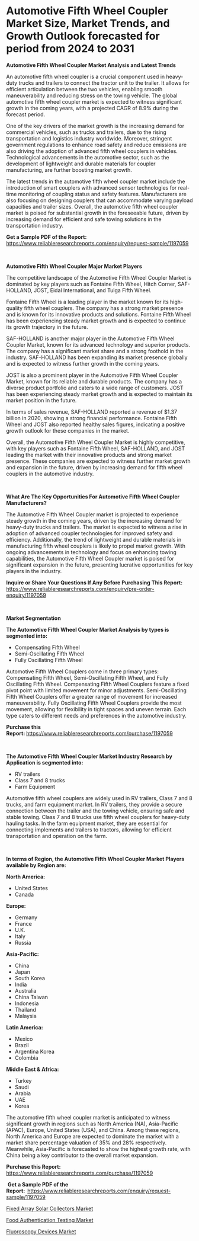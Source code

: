 <p><h1>Automotive Fifth Wheel Coupler Market Size, Market Trends, and Growth Outlook forecasted for period from 2024 to 2031</h1></p><p><strong>Automotive Fifth Wheel Coupler Market Analysis and Latest Trends</strong></p>
<p><p>An automotive fifth wheel coupler is a crucial component used in heavy-duty trucks and trailers to connect the tractor unit to the trailer. It allows for efficient articulation between the two vehicles, enabling smooth maneuverability and reducing stress on the towing vehicle. The global automotive fifth wheel coupler market is expected to witness significant growth in the coming years, with a projected CAGR of 8.9% during the forecast period.</p><p>One of the key drivers of the market growth is the increasing demand for commercial vehicles, such as trucks and trailers, due to the rising transportation and logistics industry worldwide. Moreover, stringent government regulations to enhance road safety and reduce emissions are also driving the adoption of advanced fifth wheel couplers in vehicles. Technological advancements in the automotive sector, such as the development of lightweight and durable materials for coupler manufacturing, are further boosting market growth.</p><p>The latest trends in the automotive fifth wheel coupler market include the introduction of smart couplers with advanced sensor technologies for real-time monitoring of coupling status and safety features. Manufacturers are also focusing on designing couplers that can accommodate varying payload capacities and trailer sizes. Overall, the automotive fifth wheel coupler market is poised for substantial growth in the foreseeable future, driven by increasing demand for efficient and safe towing solutions in the transportation industry.</p></p>
<p><strong>Get a Sample PDF of the Report:&nbsp;</strong> <a href="https://www.reliableresearchreports.com/enquiry/request-sample/1197059">https://www.reliableresearchreports.com/enquiry/request-sample/1197059</a></p>
<p>&nbsp;</p>
<p><strong>Automotive Fifth Wheel Coupler Major Market Players</strong></p>
<p><p>The competitive landscape of the Automotive Fifth Wheel Coupler Market is dominated by key players such as Fontaine Fifth Wheel, Hitch Corner, SAF-HOLLAND, JOST, Eidal International, and Tulga Fifth Wheel. </p><p>Fontaine Fifth Wheel is a leading player in the market known for its high-quality fifth wheel couplers. The company has a strong market presence and is known for its innovative products and solutions. Fontaine Fifth Wheel has been experiencing steady market growth and is expected to continue its growth trajectory in the future.</p><p>SAF-HOLLAND is another major player in the Automotive Fifth Wheel Coupler Market, known for its advanced technology and superior products. The company has a significant market share and a strong foothold in the industry. SAF-HOLLAND has been expanding its market presence globally and is expected to witness further growth in the coming years.</p><p>JOST is also a prominent player in the Automotive Fifth Wheel Coupler Market, known for its reliable and durable products. The company has a diverse product portfolio and caters to a wide range of customers. JOST has been experiencing steady market growth and is expected to maintain its market position in the future.</p><p>In terms of sales revenue, SAF-HOLLAND reported a revenue of $1.37 billion in 2020, showing a strong financial performance. Fontaine Fifth Wheel and JOST also reported healthy sales figures, indicating a positive growth outlook for these companies in the market.</p><p>Overall, the Automotive Fifth Wheel Coupler Market is highly competitive, with key players such as Fontaine Fifth Wheel, SAF-HOLLAND, and JOST leading the market with their innovative products and strong market presence. These companies are expected to witness further market growth and expansion in the future, driven by increasing demand for fifth wheel couplers in the automotive industry.</p></p>
<p>&nbsp;</p>
<p><strong>What Are The Key Opportunities For Automotive Fifth Wheel Coupler Manufacturers?</strong></p>
<p><p>The Automotive Fifth Wheel Coupler market is projected to experience steady growth in the coming years, driven by the increasing demand for heavy-duty trucks and trailers. The market is expected to witness a rise in adoption of advanced coupler technologies for improved safety and efficiency. Additionally, the trend of lightweight and durable materials in manufacturing fifth wheel couplers is likely to propel market growth. With ongoing advancements in technology and focus on enhancing towing capabilities, the Automotive Fifth Wheel Coupler market is poised for significant expansion in the future, presenting lucrative opportunities for key players in the industry.</p></p>
<p><strong>Inquire or Share Your Questions If Any Before Purchasing This Report:</strong> <a href="https://www.reliableresearchreports.com/enquiry/pre-order-enquiry/1197059">https://www.reliableresearchreports.com/enquiry/pre-order-enquiry/1197059</a></p>
<p>&nbsp;</p>
<p><strong>Market Segmentation</strong></p>
<p><strong>The Automotive Fifth Wheel Coupler Market Analysis by types is segmented into:</strong></p>
<p><ul><li>Compensating Fifth Wheel</li><li>Semi-Oscillating Fifth Wheel</li><li>Fully Oscillating Fifth Wheel</li></ul></p>
<p><p>Automotive Fifth Wheel Couplers come in three primary types: Compensating Fifth Wheel, Semi-Oscillating Fifth Wheel, and Fully Oscillating Fifth Wheel. Compensating Fifth Wheel Couplers feature a fixed pivot point with limited movement for minor adjustments. Semi-Oscillating Fifth Wheel Couplers offer a greater range of movement for increased maneuverability. Fully Oscillating Fifth Wheel Couplers provide the most movement, allowing for flexibility in tight spaces and uneven terrain. Each type caters to different needs and preferences in the automotive industry.</p></p>
<p><strong>Purchase this Report:&nbsp;</strong><a href="https://www.reliableresearchreports.com/purchase/1197059">https://www.reliableresearchreports.com/purchase/1197059</a></p>
<p>&nbsp;</p>
<p><strong>The Automotive Fifth Wheel Coupler Market Industry Research by Application is segmented into:</strong></p>
<p><ul><li>RV trailers</li><li>Class 7 and 8 trucks</li><li>Farm Equipment</li></ul></p>
<p><p>Automotive fifth wheel couplers are widely used in RV trailers, Class 7 and 8 trucks, and farm equipment market. In RV trailers, they provide a secure connection between the trailer and the towing vehicle, ensuring safe and stable towing. Class 7 and 8 trucks use fifth wheel couplers for heavy-duty hauling tasks. In the farm equipment market, they are essential for connecting implements and trailers to tractors, allowing for efficient transportation and operation on the farm.</p></p>
<p>&nbsp;</p>
<p><strong>In terms of Region, the Automotive Fifth Wheel Coupler Market Players available by Region are:</strong></p>
<p>
    <p> <strong> North America: </strong>
        <ul>
            <li>United States</li>
            <li>Canada</li>
        </ul>
        </p> 
    <p> <strong> Europe: </strong>
        <ul>
            <li>Germany</li>
            <li>France</li>
            <li>U.K.</li>
            <li>Italy</li>
            <li>Russia</li>
        </ul>
        </p> 
    <p> <strong> Asia-Pacific: </strong>
        <ul>
            <li>China</li>
            <li>Japan</li>
            <li>South Korea</li>
            <li>India</li>
            <li>Australia</li>
            <li>China Taiwan</li>
            <li>Indonesia</li>
            <li>Thailand</li>
            <li>Malaysia</li>
        </ul>
        </p> 
    <p> <strong> Latin America: </strong>
        <ul>
            <li>Mexico</li>
            <li>Brazil</li>
            <li>Argentina Korea</li>
            <li>Colombia</li>
        </ul>
        </p> 
    <p> <strong> Middle East & Africa: </strong>
        <ul>
            <li>Turkey</li>
            <li>Saudi</li>
            <li>Arabia</li>
            <li>UAE</li>
            <li>Korea</li>
        </ul>
    </p>
    </p>
<p><p>The automotive fifth wheel coupler market is anticipated to witness significant growth in regions such as North America (NA), Asia-Pacific (APAC), Europe, United States (USA), and China. Among these regions, North America and Europe are expected to dominate the market with a market share percentage valuation of 35% and 28% respectively. Meanwhile, Asia-Pacific is forecasted to show the highest growth rate, with China being a key contributor to the overall market expansion.</p></p>
<p><strong>Purchase this Report: </strong><a href="https://www.reliableresearchreports.com/purchase/1197059">https://www.reliableresearchreports.com/purchase/1197059</a></p>
<p>&nbsp;<strong>Get a Sample PDF of the Report:&nbsp;&nbsp;</strong><a href="https://www.reliableresearchreports.com/enquiry/request-sample/1197059">https://www.reliableresearchreports.com/enquiry/request-sample/1197059</a></p>
<p><strong></strong></p>
<p><p><a href="https://view.publitas.com/reportprime-1/fixed-array-solar-collectors-market-research-report-forecasted-for-period-from-2023-2030-by-market-type-market-application-and-region/">Fixed Array Solar Collectors Market</a></p><p><a href="https://view.publitas.com/reportprime-1/food-authentication-testing-market-size-focuses-on-market-dynamics-in-depth-analysis-and-future-projections-of-its-market-forecasted-for-period-from-2023-to-2030/">Food Authentication Testing Market</a></p><p><a href="https://view.publitas.com/reportprime-1/fluoroscopy-devices-market-size-growth-and-forecast-from-2023-2030/">Fluoroscopy Devices Market</a></p></p>